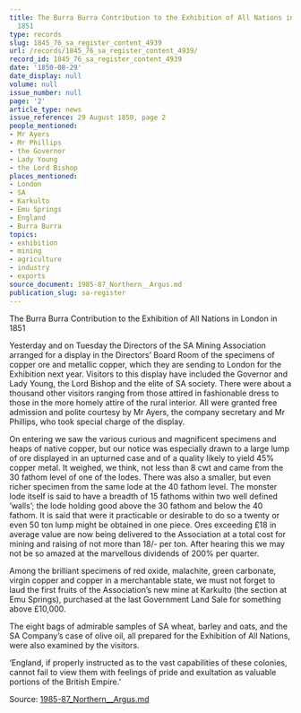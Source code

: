 ```yaml
---
title: The Burra Burra Contribution to the Exhibition of All Nations in London in
  1851
type: records
slug: 1845_76_sa_register_content_4939
url: /records/1845_76_sa_register_content_4939/
record_id: 1845_76_sa_register_content_4939
date: '1850-08-29'
date_display: null
volume: null
issue_number: null
page: '2'
article_type: news
issue_reference: 29 August 1850, page 2
people_mentioned:
- Mr Ayers
- Mr Phillips
- the Governor
- Lady Young
- the Lord Bishop
places_mentioned:
- London
- SA
- Karkulto
- Emu Springs
- England
- Burra Burra
topics:
- exhibition
- mining
- agriculture
- industry
- exports
source_document: 1985-87_Northern__Argus.md
publication_slug: sa-register
---
```


The Burra Burra Contribution to the Exhibition of All Nations in London in 1851

Yesterday and on Tuesday the Directors of the SA Mining Association arranged for a display in the Directors’ Board Room of the specimens of copper ore and metallic copper, which they are sending to London for the Exhibition next year.  Visitors to this display have included the Governor and Lady Young, the Lord Bishop and the elite of SA society.  There were about a thousand other visitors ranging from those attired in fashionable dress to those in the more homely attire of the rural interior.  All were granted free admission and polite courtesy by Mr Ayers, the company secretary and Mr Phillips, who took special charge of the display.

On entering we saw the various curious and magnificent specimens and heaps of native copper, but our notice was especially drawn to a large lump of ore displayed in an upturned case and of a quality likely to yield 45% copper metal.  It weighed, we think, not less than 8 cwt and came from the 30 fathom level of one of the lodes.  There was also a smaller, but even richer specimen from the same lode at the 40 fathom level.  The monster lode itself is said to have a breadth of 15 fathoms within two well defined ‘walls’; the lode holding good above the 30 fathom and below the 40 fathom.  It is said that were it practicable or desirable to do so a twenty or even 50 ton lump might be obtained in one piece.  Ores exceeding £18 in average value are now being delivered to the Association at a total cost for mining and raising of not more than 18/- per ton.  After hearing this we may not be so amazed at the marvellous dividends of 200% per quarter.

Among the brilliant specimens of red oxide, malachite, green carbonate, virgin copper and copper in a merchantable state, we must not forget to laud the first fruits of the Association’s new mine at Karkulto (the section at Emu Springs), purchased at the last Government Land Sale for something above £10,000.

The eight bags of admirable samples of SA wheat, barley and oats, and the SA Company’s case of olive oil, all prepared for the Exhibition of All Nations, were also examined by the visitors.

‘England, if properly instructed as to the vast capabilities of these colonies, cannot fail to view them with feelings of pride and exultation as valuable portions of the British Empire.’

Source: [1985-87_Northern__Argus.md](/downloads/markdown/1985-87_Northern__Argus.md)
